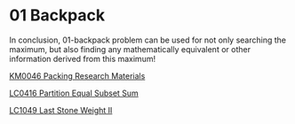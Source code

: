 # 01 Backpack

In conclusion, 01-backpack problem can be used for not only searching the maximum, but also finding any mathematically equivalent or other information derived from this maximum!

[KM0046 Packing Research Materials](../Problems/KM/KM0046.md)

[LC0416 Partition Equal Subset Sum](../Problems/LC/LC0416.md)

[LC1049 Last Stone Weight II](../Problems/LC/LC1049.md)
